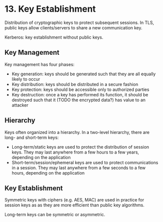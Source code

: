 # 13. Key Establishment

Distribution of cryptographic keys to protect subsequent sessions. In TLS, public keys allow clients/servers to share a new communication key.

Kerberos: key establishment without public keys.

## Key Management

Key management has four phases:

- Key generation: keys should be generated such that they are all equally likely to occur
- Key distribution: keys should be distributed in a secure fashion
- Key protection: keys should be accessible only to authorized parties
- Key destruction: once a key has performed its function, it should be destroyed such that it (TODO the encrypted data?) has value to an attacker

## Hierarchy

Keys often organized into a hierarchy. In a two-level hierarchy, there are long- and short-term keys:

- Long-term/static keys are used to protect the distribution of session keys. They may last anywhere from a few hours to a few years, depending on the application
- Short-term/session/ephemeral keys are used to protect communications in a session. They may last anywhere from a few seconds to a few hours, depending on the application

## Key Establishment

Symmetric keys with ciphers (e.g. AES, MAC) are used in practice for session keys as as they are more efficient than public key algorithms.

Long-term keys can be symmetric or asymmetric.

<!--
Common approaches to establishing secret session keys using long-term keys: 

- Key pre-distribution of long-term keys by a trusted authority TODO 48min
- Using an online server with symmetric long-term keys
- Usin assymetric long-term keys
-->

